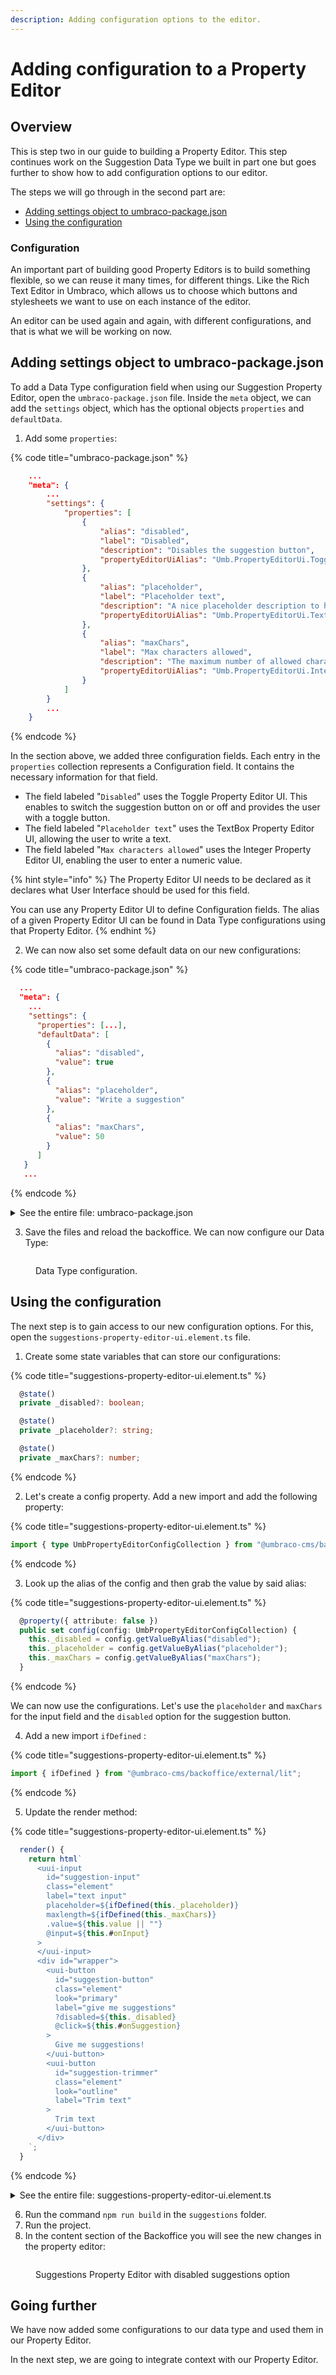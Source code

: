 ```yaml
---
description: Adding configuration options to the editor.
---
```


# Adding configuration to a Property Editor

## Overview

This is step two in our guide to building a Property Editor. This step continues work on the Suggestion Data Type we built in part one but goes further to show how to add configuration options to our editor.

The steps we will go through in the second part are:

* [Adding settings object to umbraco-package.json](adding-configuration-to-a-property-editor.md#adding-settings-object-to-umbraco-package.json)
* [Using the configuration](adding-configuration-to-a-property-editor.md#using-the-configuration)

### Configuration

An important part of building good Property Editors is to build something flexible, so we can reuse it many times, for different things. Like the Rich Text Editor in Umbraco, which allows us to choose which buttons and stylesheets we want to use on each instance of the editor.

An editor can be used again and again, with different configurations, and that is what we will be working on now.

## Adding settings object to umbraco-package.json

To add a Data Type configuration field when using our Suggestion Property Editor, open the `umbraco-package.json` file. Inside the `meta` object, we can add the `settings` object, which has the optional objects `properties` and `defaultData`.

1. Add some `properties`:

{% code title="umbraco-package.json" %}
```json
    ...
    "meta": {
        ...
        "settings": {
            "properties": [
                {
                    "alias": "disabled",
                    "label": "Disabled",
                    "description": "Disables the suggestion button",
                    "propertyEditorUiAlias": "Umb.PropertyEditorUi.Toggle"
                },
                {
                    "alias": "placeholder",
                    "label": "Placeholder text",
                    "description": "A nice placeholder description to help out our editor!",
                    "propertyEditorUiAlias": "Umb.PropertyEditorUi.TextBox"
                },
                {
                    "alias": "maxChars",
                    "label": "Max characters allowed",
                    "description": "The maximum number of allowed characters in a suggestion",
                    "propertyEditorUiAlias": "Umb.PropertyEditorUi.Integer"
                }
            ]
        }
        ...
    }
```
{% endcode %}

In the section above, we added three configuration fields. Each entry in the `properties` collection represents a Configuration field. It contains the necessary information for that field.

* The field labeled "`Disabled`" uses the Toggle Property Editor UI. This enables to switch the suggestion button on or off and provides the user with a toggle button.
* The field labeled "`Placeholder text`" uses the TextBox Property Editor UI, allowing the user to write a text.
* The field labeled "`Max characters allowed`" uses the Integer Property Editor UI, enabling the user to enter a numeric value.

{% hint style="info" %}
The Property Editor UI needs to be declared as it declares what User Interface should be used for this field.

You can use any Property Editor UI to define Configuration fields. The alias of a given Property Editor UI can be found in Data Type configurations using that Property Editor.
{% endhint %}

2. We can now also set some default data on our new configurations:

{% code title="umbraco-package.json" %}
```json
  ...
  "meta": {
    ...
    "settings": {
      "properties": [...],
      "defaultData": [
        {
          "alias": "disabled",
          "value": true
        },
        {
          "alias": "placeholder",
          "value": "Write a suggestion"
        },
        {
          "alias": "maxChars",
          "value": 50
        }
      ]
   }
   ...
```
{% endcode %}

<details>

<summary>See the entire file: umbraco-package.json</summary>

{% code title=" umbraco-package.json" %}
```json
{
    "$schema": "../../umbraco-package-schema.json",
    "name": "My.AwesomePackage",
    "version": "0.1.0",
    "extensions": [
        {
            "type": "propertyEditorUi",
            "alias": "My.PropertyEditorUi.Suggestions",
            "name": "My Suggestions Property Editor UI",
            "element": "/App_Plugins/Suggestions/dist/suggestions.js",
            "elementName": "my-suggestions-property-editor-ui",
            "meta": {
                "label": "Suggestions",
                "icon": "icon-list",
                "group": "common",
                "propertyEditorSchemaAlias": "Umbraco.Plain.String",
                "settings": {
                    "properties": [
                        {
                            "alias": "disabled",
                            "label": "Disabled",
                            "description": "Disables the suggestion button",
                            "propertyEditorUiAlias": "Umb.PropertyEditorUi.Toggle"
                        },
                        {
                            "alias": "placeholder",
                            "label": "Placeholder text",
                            "description": "A nice placeholder description to help out our editor!",
                            "propertyEditorUiAlias": "Umb.PropertyEditorUi.TextBox"
                        },
                        {
                            "alias": "maxChars",
                            "label": "Max characters allowed",
                            "description": "The maximum number of allowed characters in a suggestion",
                            "propertyEditorUiAlias": "Umb.PropertyEditorUi.Integer"
                        }
                    ],
                    "defaultData": [
                        {
                            "alias": "disabled",
                            "value": true
                        },
                        {
                            "alias": "placeholder",
                            "value": "Write a suggestion"
                        },
                        {
                            "alias": "maxChars",
                            "value": 50
                        }
                    ]
                }
            }
        }
    ]
}
```
{% endcode %}

</details>

3. Save the files and reload the backoffice. We can now configure our Data Type:

<figure><img src="images/suggestion-editor-config_3.png" alt=""><figcaption><p>Data Type configuration.</p></figcaption></figure>

## Using the configuration

The next step is to gain access to our new configuration options. For this, open the `suggestions-property-editor-ui.element.ts` file.

1. Create some state variables that can store our configurations:

{% code title="suggestions-property-editor-ui.element.ts" %}
```typescript
  @state()
  private _disabled?: boolean;

  @state()
  private _placeholder?: string;

  @state()
  private _maxChars?: number;
```
{% endcode %}

2. Let's create a config property. Add a new import and add the following property:

{% code title="suggestions-property-editor-ui.element.ts" %}
```typescript
import { type UmbPropertyEditorConfigCollection } from "@umbraco-cms/backoffice/property-editor";
```
{% endcode %}

3. Look up the alias of the config and then grab the value by said alias:

{% code title="suggestions-property-editor-ui.element.ts" %}
```typescript
  @property({ attribute: false })
  public set config(config: UmbPropertyEditorConfigCollection) {
    this._disabled = config.getValueByAlias("disabled");
    this._placeholder = config.getValueByAlias("placeholder");
    this._maxChars = config.getValueByAlias("maxChars");
  }
```
{% endcode %}

We can now use the configurations. Let's use the `placeholder` and `maxChars` for the input field and the `disabled` option for the suggestion button.

4. Add a new import `ifDefined` :

{% code title="suggestions-property-editor-ui.element.ts" %}
```typescript
import { ifDefined } from "@umbraco-cms/backoffice/external/lit";
```
{% endcode %}

5. Update the render method:

{% code title="suggestions-property-editor-ui.element.ts" %}
```typescript
  render() {
    return html`
      <uui-input
        id="suggestion-input"
        class="element"
        label="text input"
        placeholder=${ifDefined(this._placeholder)}
        maxlength=${ifDefined(this._maxChars)}
        .value=${this.value || ""}
        @input=${this.#onInput}
      >
      </uui-input>
      <div id="wrapper">
        <uui-button
          id="suggestion-button"
          class="element"
          look="primary"
          label="give me suggestions"
          ?disabled=${this._disabled}
          @click=${this.#onSuggestion}
        >
          Give me suggestions!
        </uui-button>
        <uui-button
          id="suggestion-trimmer"
          class="element"
          look="outline"
          label="Trim text"
        >
          Trim text
        </uui-button>
      </div>
    `;
  }
```
{% endcode %}

<details>

<summary>See the entire file: suggestions-property-editor-ui.element.ts</summary>

{% code title="suggestions-property-editor-ui.element.ts" %}
```typescript
import { LitElement, css, html, customElement, property, state, ifDefined } from "@umbraco-cms/backoffice/external/lit";
import { type UmbPropertyEditorUiElement } from "@umbraco-cms/backoffice/extension-registry";
import { type UmbPropertyEditorConfigCollection } from "@umbraco-cms/backoffice/property-editor";
import { UmbPropertyValueChangeEvent } from '@umbraco-cms/backoffice/property-editor';

@customElement('my-suggestions-property-editor-ui')
export default class MySuggestionsPropertyEditorUIElement extends LitElement implements UmbPropertyEditorUiElement {
    @property({ type: String })
    public value = "";

    @state()
    private _disabled?: boolean;

    @state()
    private _placeholder?: string;

    @state()
    private _maxChars?: number;

    @state()
    private _suggestions = [
        "You should take a break",
        "I suggest that you visit the Eiffel Tower",
        "How about starting a book club today or this week?",
        "Are you hungry?",
    ];

    @property({ attribute: false })
    public set config(config: UmbPropertyEditorConfigCollection) {
        this._disabled = config.getValueByAlias("disabled");
        this._placeholder = config.getValueByAlias("placeholder");
        this._maxChars = config.getValueByAlias("maxChars");
    }

    #onInput(e: InputEvent) {
        this.value = (e.target as HTMLInputElement).value;
        this.#dispatchChangeEvent();
    }

    #onSuggestion() {
        const randomIndex = (this._suggestions.length * Math.random()) | 0;
        this.value = this._suggestions[randomIndex];
        this.#dispatchChangeEvent();
    }

    #dispatchChangeEvent() {
        this.dispatchEvent(new UmbPropertyValueChangeEvent());
    }

    render() {
        return html`
            <uui-input
                id="suggestion-input"
                class="element"
                label="text input"
                placeholder=${ifDefined(this._placeholder)}
                maxlength=${ifDefined(this._maxChars)}
                .value=${this.value || ""}
                @input=${this.#onInput}
            >
            </uui-input>
            <div id="wrapper">
                <uui-button
                    id="suggestion-button"
                    class="element"
                    look="primary"
                    label="give me suggestions"
                    ?disabled=${this._disabled}
                    @click=${this.#onSuggestion}
                >
                    Give me suggestions!
                </uui-button>
                <uui-button
                    id="suggestion-trimmer"
                    class="element"
                    look="outline"
                    label="Trim text"
                >
                    Trim text
                </uui-button>
            </div>
        `;
    }

    static styles = [
        css`
            #wrapper {
                margin-top: 10px;
                display: flex;
                gap: 10px;
            }
            .element {
                width: 100%;
            }
        `,
    ];
}

declare global {
    interface HTMLElementTagNameMap {
        'my-suggestions-property-editor-ui': MySuggestionsPropertyEditorUIElement;
    }
}
```
{% endcode %}

</details>

6. Run the command `npm run build` in the `suggestions` folder.&#x20;
7. Run the project.&#x20;
8. In the content section of the Backoffice you will see the new changes in the property editor:

<figure><img src="images/suggestion-editor-backoffice_2.png" alt=""><figcaption><p>Suggestions Property Editor with disabled suggestions option</p></figcaption></figure>

## Going further

We have now added some configurations to our data type and used them in our Property Editor.

In the next step, we are going to integrate context with our Property Editor.
